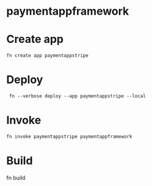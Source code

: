 # paymentappframework

# **Create app**


    fn create app paymentappstripe

# Deploy

     fn --verbose deploy --app paymentappstripe --local

# Invoke

    fn invoke paymentappstripe paymentappframework

# Build

   fn build